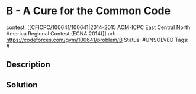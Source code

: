 # B - A Cure for the Common Code

contest: [[CFICPC/100641/100641|2014-2015 ACM-ICPC East Central North America Regional Contest (ECNA 2014)]]
url: https://codeforces.com/gym/100641/problem/B
Status: #UNSOLVED
Tags: #

## Description

## Solution

